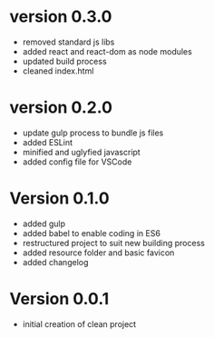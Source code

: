 # version 0.3.0
- removed standard js libs
- added react and react-dom as node modules
- updated build process
- cleaned index.html

# version 0.2.0
- update gulp process to bundle js files
- added ESLint
- minified and uglyfied javascript
- added config file for VSCode

# Version 0.1.0
- added gulp
- added babel to enable coding in ES6
- restructured project to suit new building process
- added resource folder and basic favicon
- added changelog

# Version 0.0.1
- initial creation of clean project